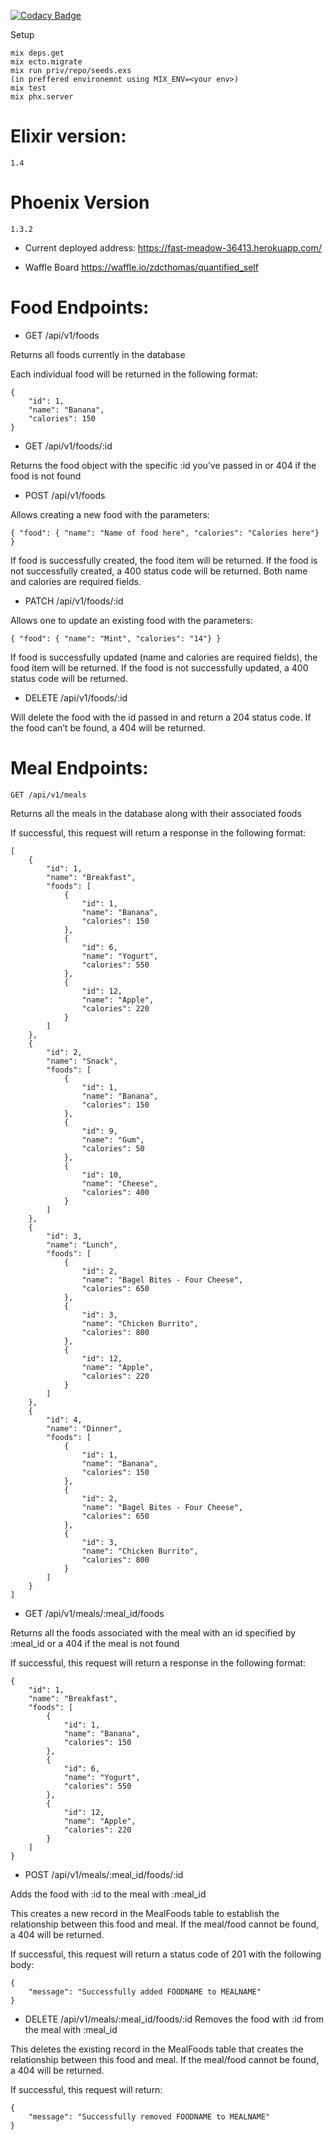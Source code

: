 [![Codacy Badge](https://api.codacy.com/project/badge/Grade/da6b15f1487340e1b87d29780ae732d2)](https://www.codacy.com/app/zdcthomas/ph_quantified_self?utm_source=github.com&amp;utm_medium=referral&amp;utm_content=zdcthomas/ph_quantified_self&amp;utm_campaign=Badge_Grade)

Setup

```
mix deps.get
mix ecto.migrate
mix run priv/repo/seeds.exs
(in preffered environemnt using MIX_ENV=<your env>)
mix test
mix phx.server
```

# Elixir version:
 ```
 1.4
 ```
# Phoenix Version

```
1.3.2
```

* Current deployed address: https://fast-meadow-36413.herokuapp.com/

* Waffle Board https://waffle.io/zdcthomas/quantified_self

# Food Endpoints:

* GET /api/v1/foods


Returns all foods currently in the database

Each individual food will be returned in the following format:

```
{
    "id": 1,
    "name": "Banana",
    "calories": 150
}
```


* GET /api/v1/foods/:id


Returns the food object with the specific :id you’ve passed in or 404 if the food is not found


* POST /api/v1/foods


Allows creating a new food with the parameters:

```
{ "food": { "name": "Name of food here", "calories": "Calories here"} }
```

If food is successfully created, the food item will be returned. If the food is not successfully created, a 400 status code will be returned. Both name and calories are required fields.

* PATCH /api/v1/foods/:id

Allows one to update an existing food with the parameters:

```
{ "food": { "name": "Mint", "calories": "14"} }
```

If food is successfully updated (name and calories are required fields), the food item will be returned. If the food is not successfully updated, a 400 status code will be returned.


* DELETE /api/v1/foods/:id


Will delete the food with the id passed in and return a 204 status code. If the food can’t be found, a 404 will be returned.

# Meal Endpoints:

```
GET /api/v1/meals
```

Returns all the meals in the database along with their associated foods

If successful, this request will return a response in the following format:
```
[
    {
        "id": 1,
        "name": "Breakfast",
        "foods": [
            {
                "id": 1,
                "name": "Banana",
                "calories": 150
            },
            {
                "id": 6,
                "name": "Yogurt",
                "calories": 550
            },
            {
                "id": 12,
                "name": "Apple",
                "calories": 220
            }
        ]
    },
    {
        "id": 2,
        "name": "Snack",
        "foods": [
            {
                "id": 1,
                "name": "Banana",
                "calories": 150
            },
            {
                "id": 9,
                "name": "Gum",
                "calories": 50
            },
            {
                "id": 10,
                "name": "Cheese",
                "calories": 400
            }
        ]
    },
    {
        "id": 3,
        "name": "Lunch",
        "foods": [
            {
                "id": 2,
                "name": "Bagel Bites - Four Cheese",
                "calories": 650
            },
            {
                "id": 3,
                "name": "Chicken Burrito",
                "calories": 800
            },
            {
                "id": 12,
                "name": "Apple",
                "calories": 220
            }
        ]
    },
    {
        "id": 4,
        "name": "Dinner",
        "foods": [
            {
                "id": 1,
                "name": "Banana",
                "calories": 150
            },
            {
                "id": 2,
                "name": "Bagel Bites - Four Cheese",
                "calories": 650
            },
            {
                "id": 3,
                "name": "Chicken Burrito",
                "calories": 800
            }
        ]
    }
]
```

* GET /api/v1/meals/:meal_id/foods

Returns all the foods associated with the meal with an id specified by :meal_id or a 404 if the meal is not found

If successful, this request will return a response in the following format:

```
{
    "id": 1,
    "name": "Breakfast",
    "foods": [
        {
            "id": 1,
            "name": "Banana",
            "calories": 150
        },
        {
            "id": 6,
            "name": "Yogurt",
            "calories": 550
        },
        {
            "id": 12,
            "name": "Apple",
            "calories": 220
        }
    ]
}
```

* POST /api/v1/meals/:meal_id/foods/:id

Adds the food with :id to the meal with :meal_id

This creates a new record in the MealFoods table to establish the relationship between this food and meal. If the meal/food cannot be found, a 404 will be returned.

If successful, this request will return a status code of 201 with the following body:

```
{
    "message": "Successfully added FOODNAME to MEALNAME"
}
```

* DELETE /api/v1/meals/:meal_id/foods/:id
Removes the food with :id from the meal with :meal_id

This deletes the existing record in the MealFoods table that creates the relationship between this food and meal. If the meal/food cannot be found, a 404 will be returned.

If successful, this request will return:

```
{
    "message": "Successfully removed FOODNAME to MEALNAME"
}
```
